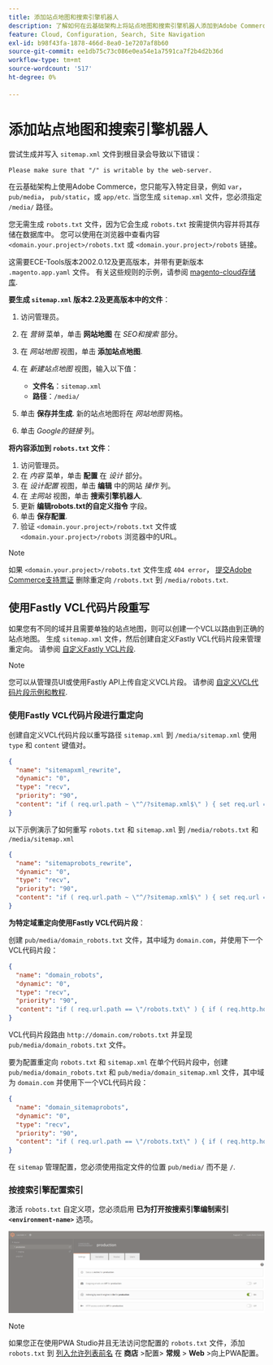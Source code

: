 ```yaml
---
title: 添加站点地图和搜索引擎机器人
description: 了解如何在云基础架构上将站点地图和搜索引擎机器人添加到Adobe Commerce。
feature: Cloud, Configuration, Search, Site Navigation
exl-id: b98f43fa-1878-466d-8ea0-1e7207af8b60
source-git-commit: ee1db75c73c086e0ea54e1a7591ca7f2b4d2b36d
workflow-type: tm+mt
source-wordcount: '517'
ht-degree: 0%

---
```


# 添加站点地图和搜索引擎机器人

尝试生成并写入 `sitemap.xml` 文件到根目录会导致以下错误：

```terminal
Please make sure that "/" is writable by the web-server.
```

在云基础架构上使用Adobe Commerce，您只能写入特定目录，例如 `var`， `pub/media`， `pub/static`，或 `app/etc`. 当您生成 `sitemap.xml` 文件，您必须指定 `/media/` 路径。

您无需生成 `robots.txt` 文件，因为它会生成 `robots.txt` 按需提供内容并将其存储在数据库中。 您可以使用在浏览器中查看内容 `<domain.your.project>/robots.txt` 或 `<domain.your.project>/robots` 链接。

这需要ECE-Tools版本2002.0.12及更高版本，并带有更新版本 `.magento.app.yaml` 文件。 有关这些规则的示例，请参阅 [magento-cloud存储库](https://github.com/magento/magento-cloud/blob/master/.magento.app.yaml#L43-L49).

**要生成 `sitemap.xml` 版本2.2及更高版本中的文件**：

1. 访问管理员。
1. 在 _营销_ 菜单，单击 **网站地图** 在 _SEO和搜索_ 部分。
1. 在 _网站地图_ 视图，单击 **添加站点地图**.
1. 在 _新建站点地图_ 视图，输入以下值：

   - **文件名**：`sitemap.xml`
   - **路径**：`/media/`

1. 单击 **保存并生成**. 新的站点地图将在 _网站地图_ 网格。
1. 单击 _Google的链接_ 列。

**将内容添加到 `robots.txt` 文件**：

1. 访问管理员。
1. 在 _内容_ 菜单，单击 **配置** 在 _设计_ 部分。
1. 在 _设计配置_ 视图，单击 **编辑** 中的网站 _操作_ 列。
1. 在 _主网站_ 视图，单击 **搜索引擎机器人**.
1. 更新 **编辑robots.txt的自定义指令** 字段。
1. 单击 **保存配置**.
1. 验证 `<domain.your.project>/robots.txt` 文件或 `<domain.your.project>/robots` 浏览器中的URL。

>[!NOTE]
>
>如果 `<domain.your.project>/robots.txt` 文件生成 `404 error`， [提交Adobe Commerce支持票证](https://experienceleague.adobe.com/docs/commerce-knowledge-base/kb/help-center-guide/magento-help-center-user-guide.html#submit-ticket) 删除重定向 `/robots.txt` 到 `/media/robots.txt`.

## 使用Fastly VCL代码片段重写

如果您有不同的域并且需要单独的站点地图，则可以创建一个VCL以路由到正确的站点地图。 生成 `sitemap.xml` 文件，然后创建自定义Fastly VCL代码片段来管理重定向。 请参阅 [自定义Fastly VCL片段](../cdn/fastly-vcl-custom-snippets.md).

>[!NOTE]
>
> 您可以从管理员UI或使用Fastly API上传自定义VCL片段。 请参阅 [自定义VCL代码片段示例和教程](../cdn/fastly-vcl-custom-snippets.md#example-vcl-snippet-code).

### 使用Fastly VCL代码片段进行重定向

创建自定义VCL代码片段以重写路径 `sitemap.xml` 到 `/media/sitemap.xml` 使用 `type` 和 `content` 键值对。

```json
{
  "name": "sitemapxml_rewrite",
  "dynamic": "0",
  "type": "recv",
  "priority": "90",
  "content": "if ( req.url.path ~ \"^/?sitemap.xml$\" ) { set req.url = \"/media/sitemap.xml\"; }"
}
```

以下示例演示了如何重写 `robots.txt` 和 `sitemap.xml` 到 `/media/robots.txt` 和 `/media/sitemap.xml`

```json
{
  "name": "sitemaprobots_rewrite",
  "dynamic": "0",
  "type": "recv",
  "priority": "90",
  "content": "if ( req.url.path ~ \"^/?sitemap.xml$\" ) { set req.url = \"/media/sitemap.xml\"; } else if (req.url.path ~ \"^/?robots.txt$\") { set req.url = \"/media/robots.txt\";}"
}
```

**为特定域重定向使用Fastly VCL代码片段**：

创建 `pub/media/domain_robots.txt` 文件，其中域为 `domain.com`，并使用下一个VCL代码片段：

```json
{
  "name": "domain_robots",
  "dynamic": "0",
  "type": "recv",
  "priority": "90",
  "content": "if ( req.url.path == \"/robots.txt\" ) { if ( req.http.host ~ \"(domain).com$\" ) { set req.url = \"/media/\" re.group.1 \"_robots.txt\"; }}"
}
```

VCL代码片段路由 `http://domain.com/robots.txt` 并呈现 `pub/media/domain_robots.txt` 文件。

要为配置重定向 `robots.txt` 和 `sitemap.xml` 在单个代码片段中，创建 `pub/media/domain_robots.txt` 和 `pub/media/domain_sitemap.xml` 文件，其中域为 `domain.com` 并使用下一个VCL代码片段：

```json
{
  "name": "domain_sitemaprobots",
  "dynamic": "0",
  "type": "recv",
  "priority": "90",
  "content": "if ( req.url.path == \"/robots.txt\" ) { if ( req.http.host ~ \"(domain).com$\" ) { set req.url = \"/media/\" re.group.1 \"_robots.txt\"; }} else if ( req.url.path == \"/sitemap.xml\" ) { if ( req.http.host ~ \"(domain).com$\" ) {  set req.url = \"/media/\" re.group.1 \"_sitemap.xml\"; }}"
}
```

在 `sitemap` 管理配置，您必须使用指定文件的位置 `pub/media/` 而不是 `/`.

### 按搜索引擎配置索引

激活 `robots.txt` 自定义项，您必须启用 **已为打开按搜索引擎编制索引`<environment-name>`** 选项。

![使用 [!DNL Cloud Console] 管理环境](../../assets/robots-indexing-by-search-engine.png)

>[!NOTE]
>
>如果您正在使用PWA Studio并且无法访问您配置的 `robots.txt` 文件，添加 `robots.txt` 到 [列入允许列表前名](https://github.com/magento/magento2-upward-connector#front-name-allowlist) 在 **商店** >配置> **常规** > **Web** >向上PWA配置。

